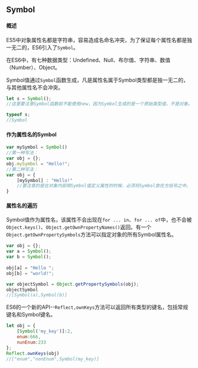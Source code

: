 ## Symbol

#### 概述
ES5中对象属性名都是字符串，容易造成名命名冲突，为了保证每个属性名都是独一无二的，ES6引入了`Symbol`。

在ES6中，有七种数据类型：Undefined、Null、布尔值、字符串、数值（Number）、Object。

Symbol值通过`Symbol`函数生成，凡是属性名属于Symbol类型都是独一无二的，与其他属性名不会冲突。
```js
let s = Symbol();
//这里要注意Symbol函数前不能使用new，因为Symbol生成的是一个原始类型值，不是对象。

typeof s;
//Symbol
```

#### 作为属性名的Symbol
```js
var mySymbol = Symbol()
//第一种写法：
var obj = {};
obj.mySymbol = "Hello!";
//第二种写法：
var obj = {
	[mySymbol] : "Hello!"
	//要注意的是在对象内部用Symbol值定义属性的时候，必须将Symbol放在方括号之中。
}
```

#### 属性名的遍历
Symbol值作为属性名，该属性不会出现在`for ... in`、`for ... of`中，也不会被`Object.keys()`、`Object.getOwnPropertyNames()`返回。有一个`Object.getOwnPropertySymbols`方法可以指定对象的所有Symbol属性名。
```js
var obj = {};
var a = Symbol();
var b = Symbol();
	
obj[a] = "Hello ";
obj[b] = "world!";

var objectSymbol = Object.getPropertySymbols(obj);
objectSymbol
//[Symbol(a),Symbol(b)]
```

ES6的一个新的API--`Reflect,ownKeys`方法可以返回所有类型的键名，包括常规键名和Symbol键名。
```js
let obj = {
	[Symbol('my_key')]:2,
	enum:666,
	nunEnum:233
};
Reflect.ownKeys(obj)
//["enum","nonEnum",Symbol(my_key)]
```
